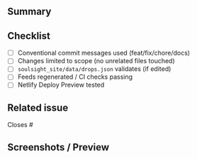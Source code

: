 ## Summary
<!-- What does this PR change, and why? -->

## Checklist
- [ ] Conventional commit messages used (feat/fix/chore/docs)
- [ ] Changes limited to scope (no unrelated files touched)
- [ ] `soulsight_site/data/drops.json` validates (if edited)
- [ ] Feeds regenerated / CI checks passing
- [ ] Netlify Deploy Preview tested

## Related issue
Closes #<issue-number>

## Screenshots / Preview
<!-- Add screenshots or paste the Deploy Preview URL here -->
